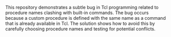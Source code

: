 This repository demonstrates a subtle bug in Tcl programming related to procedure names clashing with built-in commands. The bug occurs because a custom procedure is defined with the same name as a command that is already available in Tcl.  The solution shows how to avoid this by carefully choosing procedure names and testing for potential conflicts.